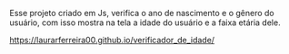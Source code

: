 Esse projeto criado em Js, verifica o ano de nascimento e o gênero do usuário, com isso mostra na tela a idade do usuário e a faixa etária dele.

https://laurarferreira00.github.io/verificador_de_idade/
